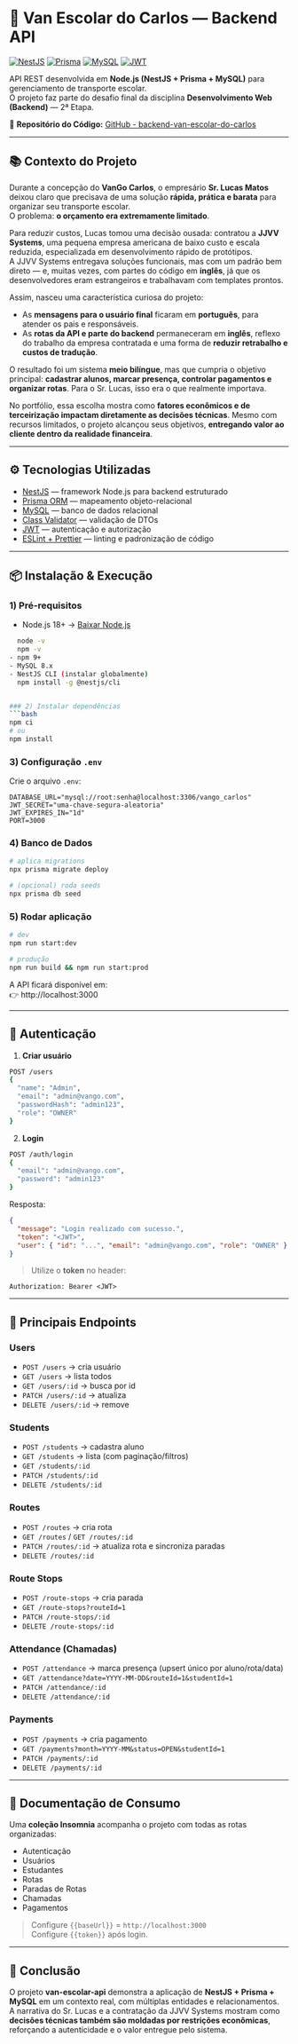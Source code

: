 # 🚐 Van Escolar do Carlos — Backend API

[![NestJS](https://img.shields.io/badge/NestJS-red?style=flat&logo=nestjs&logoColor=white)](https://nestjs.com/)
[![Prisma](https://img.shields.io/badge/Prisma-3982CE?style=flat&logo=prisma&logoColor=white)](https://www.prisma.io/)
[![MySQL](https://img.shields.io/badge/MySQL-4479A1?style=flat&logo=mysql&logoColor=white)](https://www.mysql.com/)
[![JWT](https://img.shields.io/badge/JWT-black?style=flat&logo=jsonwebtokens&logoColor=white)](https://jwt.io/)

API REST desenvolvida em **Node.js (NestJS + Prisma + MySQL)** para gerenciamento de transporte escolar.  
O projeto faz parte do desafio final da disciplina **Desenvolvimento Web (Backend)** — 2ª Etapa.

📂 **Repositório do Código:** [GitHub - backend-van-escolar-do-carlos](https://github.com/vitormanoelvb/backend-van-escolar-do-carlos)

---

## 📚 Contexto do Projeto

Durante a concepção do **VanGo Carlos**, o empresário **Sr. Lucas Matos** deixou claro que precisava de uma solução **rápida, prática e barata** para organizar seu transporte escolar.  
O problema: **o orçamento era extremamente limitado**.

Para reduzir custos, Lucas tomou uma decisão ousada: contratou a **JJVV Systems**, uma pequena empresa americana de baixo custo e escala reduzida, especializada em desenvolvimento rápido de protótipos.  
A JJVV Systems entregava soluções funcionais, mas com um padrão bem direto — e, muitas vezes, com partes do código em **inglês**, já que os desenvolvedores eram estrangeiros e trabalhavam com templates prontos.

Assim, nasceu uma característica curiosa do projeto:

- As **mensagens para o usuário final** ficaram em **português**, para atender os pais e responsáveis.  
- As **rotas da API e parte do backend** permaneceram em **inglês**, reflexo do trabalho da empresa contratada e uma forma de **reduzir retrabalho e custos de tradução**.

O resultado foi um sistema **meio bilíngue**, mas que cumpria o objetivo principal: **cadastrar alunos, marcar presença, controlar pagamentos e organizar rotas**. Para o Sr. Lucas, isso era o que realmente importava.

No portfólio, essa escolha mostra como **fatores econômicos e de terceirização impactam diretamente as decisões técnicas**. Mesmo com recursos limitados, o projeto alcançou seus objetivos, **entregando valor ao cliente dentro da realidade financeira**.

---

## ⚙️ Tecnologias Utilizadas

- [NestJS](https://nestjs.com/) — framework Node.js para backend estruturado
- [Prisma ORM](https://www.prisma.io/) — mapeamento objeto-relacional
- [MySQL](https://www.mysql.com/) — banco de dados relacional
- [Class Validator](https://github.com/typestack/class-validator) — validação de DTOs
- [JWT](https://jwt.io/) — autenticação e autorização
- [ESLint + Prettier](https://eslint.org/) — linting e padronização de código

---

## 📦 Instalação & Execução

### 1) Pré-requisitos
- Node.js 18+ → [Baixar Node.js](https://nodejs.org/en/download/)
```bash
  node -v
  npm -v
- npm 9+
- MySQL 8.x
- NestJS CLI (instalar globalmente)
  npm install -g @nestjs/cli


### 2) Instalar dependências
```bash
npm ci
# ou
npm install
```

### 3) Configuração `.env`
Crie o arquivo `.env`:
```env
DATABASE_URL="mysql://root:senha@localhost:3306/vango_carlos"
JWT_SECRET="uma-chave-segura-aleatoria"
JWT_EXPIRES_IN="1d"
PORT=3000
```

### 4) Banco de Dados
```bash
# aplica migrations
npx prisma migrate deploy

# (opcional) roda seeds
npx prisma db seed
```

### 5) Rodar aplicação
```bash
# dev
npm run start:dev

# produção
npm run build && npm run start:prod
```

A API ficará disponível em:  
👉 http://localhost:3000

---

## 🔑 Autenticação

1. **Criar usuário**
```bash
POST /users
{
  "name": "Admin",
  "email": "admin@vango.com",
  "passwordHash": "admin123",
  "role": "OWNER"
}
```

2. **Login**
```bash
POST /auth/login
{
  "email": "admin@vango.com",
  "password": "admin123"
}
```

Resposta:
```json
{
  "message": "Login realizado com sucesso.",
  "token": "<JWT>",
  "user": { "id": "...", "email": "admin@vango.com", "role": "OWNER" }
}
```

> Utilize o **token** no header:
```
Authorization: Bearer <JWT>
```

---

## 🚀 Principais Endpoints

### Users
- `POST /users` → cria usuário  
- `GET /users` → lista todos  
- `GET /users/:id` → busca por id  
- `PATCH /users/:id` → atualiza  
- `DELETE /users/:id` → remove  

### Students
- `POST /students` → cadastra aluno  
- `GET /students` → lista (com paginação/filtros)  
- `GET /students/:id`  
- `PATCH /students/:id`  
- `DELETE /students/:id`  

### Routes
- `POST /routes` → cria rota  
- `GET /routes` / `GET /routes/:id`  
- `PATCH /routes/:id` → atualiza rota e sincroniza paradas  
- `DELETE /routes/:id`  

### Route Stops
- `POST /route-stops` → cria parada  
- `GET /route-stops?routeId=1`  
- `PATCH /route-stops/:id`  
- `DELETE /route-stops/:id`  

### Attendance (Chamadas)
- `POST /attendance` → marca presença (upsert único por aluno/rota/data)  
- `GET /attendance?date=YYYY-MM-DD&routeId=1&studentId=1`  
- `PATCH /attendance/:id`  
- `DELETE /attendance/:id`  

### Payments
- `POST /payments` → cria pagamento  
- `GET /payments?month=YYYY-MM&status=OPEN&studentId=1`  
- `PATCH /payments/:id`  
- `DELETE /payments/:id`  

---

## 📑 Documentação de Consumo

Uma **coleção Insomnia** acompanha o projeto com todas as rotas organizadas:  
- Autenticação  
- Usuários  
- Estudantes  
- Rotas  
- Paradas de Rotas  
- Chamadas  
- Pagamentos  

> Configure `{{baseUrl}}` = `http://localhost:3000`  
> Configure `{{token}}` após login.

---

## 📝 Conclusão

O projeto **van-escolar-api** demonstra a aplicação de **NestJS + Prisma + MySQL** em um contexto real, com múltiplas entidades e relacionamentos.  
A narrativa do Sr. Lucas e a contratação da JJVV Systems mostram como **decisões técnicas também são moldadas por restrições econômicas**, reforçando a autenticidade e o valor entregue pelo sistema.
